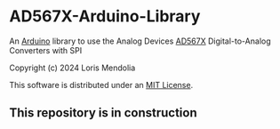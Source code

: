 # AD567X-Arduino-Library
An [Arduino](http://arduino.cc) library to use the Analog Devices [AD567X](https://www.analog.com/media/en/technical-documentation/data-sheets/AD5674-5674R-5679-5679R.pdf) Digital-to-Analog Converters with SPI

Copyright (c) 2024 Loris Mendolia

This software is distributed under an [MIT License](./LICENSE).

## This repository is in construction
